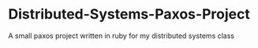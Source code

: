 # Distributed-Systems-Paxos-Project
A small paxos project written in ruby for my distributed systems class
